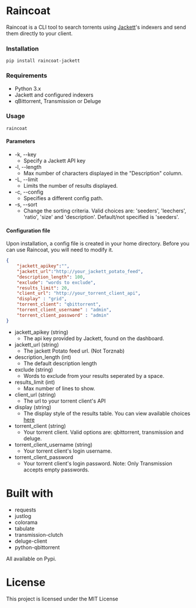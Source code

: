 # Raincoat

Raincoat is a CLI tool to search torrents using [Jackett](https://github.com/Jackett/Jackett)'s indexers and send them directly to your client.

### Installation
`pip install raincoat-jackett`

### Requirements
- Python 3.x
- Jackett and configured indexers
- qBittorrent, Transmission or Deluge

### Usage

`raincoat`

#### Parameters

 - -k, --key
   - Specify a Jackett API key
 - -l, --length
   - Max number of characters displayed in the "Description" column.
 - -L, --limit
   - Limits the number of results displayed.
 - -c, --config
   - Specifies a different config path.
 - -s, --sort
   - Change the sorting criteria. Valid choices are: 'seeders', 'leechers', 'ratio', 'size' and 'description'. Default/not specified is 'seeders'.

#### Configuration file

Upon installation, a config file is created in your home directory. Before you can use Raincoat, you will need to modify it.

```json
{
	"jackett_apikey":"",
	"jackett_url":"http://your_jackett_potato_feed",
	"description_length": 100,
	"exclude": "words to exclude",
	"results_limit": 20,
	"client_url": "http://your_torrent_client_api",
	"display" : "grid",
	"torrent_client": "qbittorrent",
	"torrent_client_username" : "admin",
	"torrent_client_password" : "admin"
}
```

- jackett_apikey (string)
  - The api key provided by Jackett, found on the dashboard.
- jackett_url (string)
  - The jackett Potato feed url. (Not Torznab)
- description_length (int)
  - The default description length
- exclude (string)
  - Words to exclude from your results seperated by a space.
- results_limit (int)
  - Max number of lines to show.
- client_url (string)
  - The url to your torrent client's API
- display (string)
  - The display style of the results table. You can view available choices [here](https://pypi.org/project/tabulate/)
- torrent_client (string)
  - Your torrent client. Valid options are: qbittorrent, transmission and deluge.
- torrent_client_username (string)
  - Your torrent client's login username.
- torrent_client_password
  - Your torrent client's login password. Note: Only Transmission accepts empty passwords.

# Built with

- requests
- justlog
- colorama
- tabulate
- transmission-clutch
- deluge-client
- python-qbittorrent

All available on Pypi.

# License
This project is licensed under the MIT License